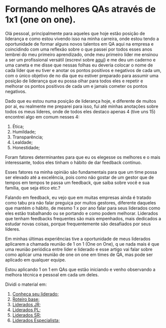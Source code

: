 # Formando melhores QAs através de 1x1 (one on one).

Olá pessoal, principalmente para aqueles que hoje estão posição de liderança e como estou vivendo isso na minha carreira, onde estou tendo a oportunidade de formar alguns novos talentos em QA aqui na empresa e coincidindo com uma reflexão sobre o que passei por todos esses anos lembrei do meu primeiro aprendizado, onde meu primeiro líder me ensinou a ser um profissional versátil (escrevi sobre [aqui](https://github.com/thiagomarquessp/QA_e_seu_estado_transitorio)) e me deu um caderno e uma caneta e me disse que nessas folhas eu deveria colocar o nome de cada líder que eu tiver e anotar os pontos positivos e negativos de cada um, com o único objetivo de no dia que eu estiver preparado para assumir uma posição de liderança que eu possa olhar para todos eles e repetir e melhorar os pontos positivos de cada um e jamais cometer os pontos negativos.

Dado que eu estou numa posição de liderança hoje, e diferente de muitos por ai, eu realmente me preparei para isso, fui até minhas anotações sobre todos os meus líderes, onde de todos eles destaco apenas 4 (tive uns 15) encontrei algo em comum nesses 4:

1. Ética;
2. Humildade;
3. Transparência;
4. Lealdade;
5. Honestidade;

Foram fatores determinantes para que eu os elegesse os melhores e o mais interessante, todos eles tinham o hábito de dar feedback contínuo.

Esses fatores na minha opinião são fundamentais para que um time possa ser elevado até a excelência, pois como não gostar de um gestor que de tempos em tempos te passa um feedback, que saiba sobre você e sua família, que seja ético etc.?

Falando em feedback, eu vejo que em muitas empresas ainda é tratado como tabu pra não falar preguiça por muitos gestores, diferente daqueles que mantém o hábito, de mesmo 1 x por ano falar para seus liderados como eles estão trabalhando ou se portando e como podem melhorar. Liderados que tenham feedbacks frequentes são mais empenhados, mais dedicados a estudar novas coisas, porque frequentemente são desafiados por seus líderes.

Em minhas últimas experiências tive a oportunidade de meus liderados aplicarem a chamada reunião de 1 on 1 (One on One), q ue nada mais é que uma reunião periódica entre líder e liderado e esse artigo vai falar sobre como aplicar uma reunião de one on one em times de QA, mas pode ser aplicado em qualquer equipe.

Estou aplicando 1 on 1 em QAs que estão iniciando e venho observando a melhora técnica e pessoal em cada um deles.

Dividi o material em:

1. [Conheça seu liderado;](https://github.com/thiagomarquessp/1-on-1-melhorando-qas/blob/master/conheca-seu-liderado.md)
2. [Roteiro base;](https://github.com/thiagomarquessp/1-on-1-melhorando-qas/blob/master/roteiro-base.md)
3. [Liderados JR;](https://github.com/thiagomarquessp/1-on-1-melhorando-qas/blob/master/1-1-analistas-jr.md)
4. [Liderados PL;](https://github.com/thiagomarquessp/1-on-1-melhorando-qas/blob/master/1-1-analista-pleno.md)
5. [Liderados SR;](https://github.com/thiagomarquessp/1-on-1-melhorando-qas/blob/master/1-1-analistas-sr.md)
6. [Liderados Especialista;](WIP)
